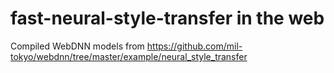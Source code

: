 # fast-neural-style-transfer in the web

Compiled WebDNN models from https://github.com/mil-tokyo/webdnn/tree/master/example/neural_style_transfer
